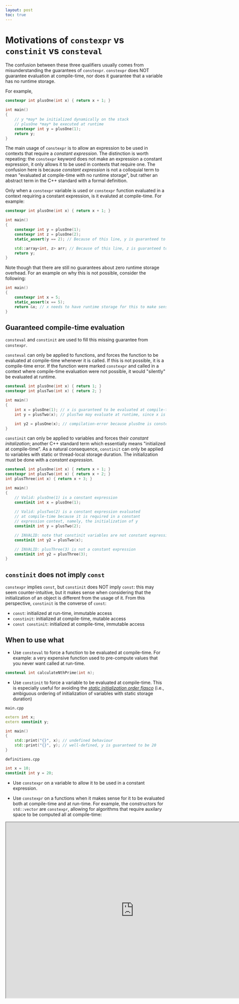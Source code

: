 ```yaml
---
layout: post
toc: true
---
```


# Motivations of `constexpr` vs `constinit` vs `consteval`

The confusion between these three qualifiers usually comes from misunderstanding the guarantees of `constexpr`. `constexpr` does NOT guarantee evaluation at compile-time, nor does it guarantee that a variable has no runtime storage.

For example,

```c++
constexpr int plusOne(int x) { return x + 1; }

int main()
{
    // y *may* be initialized dynamically on the stack
    // plusOne *may* be executed at runtime
    constexpr int y = plusOne(1);
    return y;
}
```

The main usage of `constexpr` is to allow an expression to be used in contexts that require a *constant expression*. The distinction is worth repeating: the `constexpr` keyword does not make an expression a constant expression, it only allows it to be used in contexts that require one. The confusion here is because *constant expression* is not a colloquial term to mean "evaluated at compile-time with no runtime storage", but rather an abstract term in the C++ standard with a formal definition.


Only when a `constexpr` variable is used or `constexpr` function evaluated in a context requiring a constant expression, is it evaluted at compile-time. For example:

```c++
constexpr int plusOne(int x) { return x + 1; }

int main()
{
    constexpr int y = plusOne(1);
    constexpr int z = plusOne(2);
    static_assert(y == 2); // Because of this line, y is guaranteed to be evaluated at compile time.

    std::array<int, z> arr; // Because of this line, z is guaranteed to be evaluated at compile time.
    return y;
}
```

Note though that there are still no guarantees about zero runtime storage overhead. For an example on why this is not possible, consider the following:

```c++
int main()
{
    constexpr int x = 5;
    static_assert(x == 5);
    return &x; // x needs to have runtime storage for this to make sense
}
```

## Guaranteed compile-time evaluation

`consteval` and `constinit` are used to fill this missing guarantee from 
`constexpr`. 

`consteval` can only be applied to functions, and forces the function to be evaluated at compile-time whenever it is called. If this is not possible, it is a compile-time error. If the function were marked `constexpr` and called in a context where compile-time evaluation were not possible, it would "silently" be evaluated at runtime.

```c++
consteval int plusOne(int x) { return 1; }
constexpr int plusTwo(int x) { return 2; }

int main()
{
    int x = plusOne(1); // x is guaranteed to be evaluated at compile-time, despite not being used in a constant expression
    int y = plusTwo(x); // plusTwo may evaluate at runtime, since x is not a constant expression

    int y2 = plusOne(x); // compilation-error because plusOne is consteval but x is not a constant expression
}
```

`constinit` can only be applied to variables and forces their *constant initalization*; another C++ standard term which essentially means "initialized at compile-time". As a natural consequence, `constinit` can only be applied to variables with static or thread-local storage duration. The initialization must be done with a *constant expression*.

```c++
consteval int plusOne(int x) { return x + 1; }
constexpr int plusTwo(int x) { return x + 2; }
int plusThree(int x) { return x + 3; }

int main()
{
    // Valid: plusOne(1) is a constant expression
    constinit int x = plusOne(1);
    
    // Valid: plusTwo(2) is a constant expression evaluated
    // at compile-time because it is required in a constant
    // expression context, namely, the initialization of y
    constinit int y = plusTwo(2); 

    // INVALID: note that constinit variables are not constant expressions! 
    constinit int y2 = plusTwo(x);

    // INVALID: plusThree(3) is not a constant expression
    constinit int y2 = plusThree(3);
}
```

## `constinit` does not imply `const`

`constexpr` implies `const`, but `constinit` does NOT imply `const`: this may seem counter-intuitive, but it makes sense when considering that the initialization of an object is different from the usage of it. From this perspective, `constinit` is the converse of `const`:

* `const`: initialized at run-time, immutable access
* `constinit`: initialized at compile-time, mutable access
* `const constinit`: initialized at compile-time, immutable access

## When to use what

* Use `consteval` to force a function to be evaluated at compile-time. For example: a very expensive function used to pre-compute values that you never want called at run-time.

```c++
consteval int calculateNthPrime(int n);
```

* Use `constinit` to force a variable to be evaluated at compile-time. This is especially useful for avoiding the [*static initialization order fiasco*](https://en.cppreference.com/w/cpp/language/siof) (i.e., ambiguous ordering of initialization of variables with static storage duration)

`main.cpp`
```c++
extern int x;
extern constinit y;

int main()
{
    std::print("{}", x); // undefined behaviour
    std::print("{}", y); // well-defined, y is guaranteed to be 20
}
```

`definitions.cpp`

```c++
int x = 10;
constinit int y = 20;
```


* Use `constexpr` on a variable to allow it to be used in a constant expression.

* Use `constexpr` on a functions when it makes sense for it to be evaluated both at compile-time and at run-time. For example, the constructors for `std::vector` are `constexpr`, allowing for algorithms that require auxilary space to be computed all at compile-time:

<iframe width="800px" height="550px" src="https://godbolt.org/e#g:!((g:!((g:!((h:codeEditor,i:(filename:'1',fontScale:14,fontUsePx:'0',j:1,lang:c%2B%2B,selection:(endColumn:1,endLineNumber:23,positionColumn:1,positionLineNumber:23,selectionStartColumn:1,selectionStartLineNumber:1,startColumn:1,startLineNumber:1),source:'%23include+%3Cvector%3E%0A%23include+%3Calgorithm%3E%0A%23include+%3Cformat%3E%0A%0Aconsteval+int+numCoinCombinations(std::vector%3Cint%3E+coins,+int+target)%0A%7B%0A++++std::vector%3Cint%3E+dp(target+%2B+1)%3B%0A++++dp%5B0%5D+%3D+1%3B%0A++++for+(int+i+%3D+0%3B+i+%3C%3D+target%3B+%2B%2Bi)+%7B%0A++++++++for+(int+c+:+coins)+%7B%0A++++++++++++if+(i+-+c+%3E%3D+0)%0A++++++++++++++++dp%5Bi%5D+%3D+dp%5Bi%5D+%2B+dp%5Bi+-+c%5D%3B%0A++++++++%7D%0A++++%7D%0A++++return+dp%5Btarget%5D%3B%0A%7D%0A%0Aint+main()%0A%7B%0A++++//+All+at+compile-time+:)%0A++++std::printf(%22%7B%7D%22,+numCoinCombinations(%7B1,+1500,+1000%7D,+2000))%3B%0A%7D%0A'),l:'5',n:'0',o:'C%2B%2B+source+%231',t:'0')),k:50,l:'4',n:'0',o:'',s:0,t:'0'),(g:!((h:compiler,i:(compiler:g142,filters:(b:'0',binary:'1',binaryObject:'1',commentOnly:'0',debugCalls:'1',demangle:'0',directives:'0',execute:'1',intel:'0',libraryCode:'0',trim:'1',verboseDemangling:'0'),flagsViewOpen:'1',fontScale:14,fontUsePx:'0',j:1,lang:c%2B%2B,libs:!(),options:'-std%3Dc%2B%2B20',overrides:!(),selection:(endColumn:1,endLineNumber:1,positionColumn:1,positionLineNumber:1,selectionStartColumn:1,selectionStartLineNumber:1,startColumn:1,startLineNumber:1),source:1),l:'5',n:'0',o:'+x86-64+gcc+14.2+(Editor+%231)',t:'0')),k:50,l:'4',n:'0',o:'',s:0,t:'0')),l:'2',n:'0',o:'',t:'0')),version:4"></iframe>